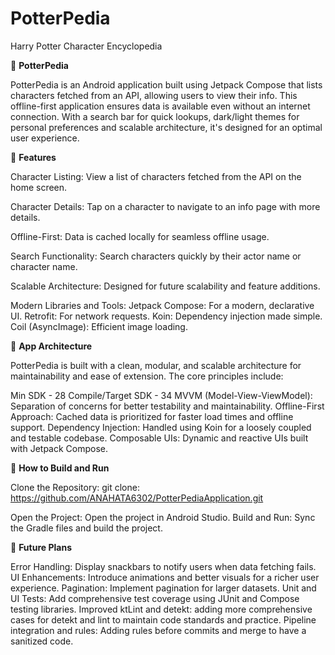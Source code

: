 # PotterPedia
Harry Potter Character Encyclopedia

🌟 **PotterPedia**

PotterPedia is an Android application built using Jetpack Compose that lists characters fetched from an API, allowing users to view their info. 
This offline-first application ensures data is available even without an internet connection. 
With a search bar for quick lookups, dark/light themes for personal preferences and scalable architecture, it's designed for an optimal user experience.

📱 **Features**

Character Listing: View a list of characters fetched from the API on the home screen.

Character Details: Tap on a character to navigate to an info page with more details.

Offline-First: Data is cached locally for seamless offline usage.

Search Functionality: Search characters quickly by their actor name or character name.

Scalable Architecture: Designed for future scalability and feature additions.

Modern Libraries and Tools:
Jetpack Compose: For a modern, declarative UI.
Retrofit: For network requests.
Koin: Dependency injection made simple.
Coil (AsyncImage): Efficient image loading.


🎯 **App Architecture**

PotterPedia is built with a clean, modular, and scalable architecture for maintainability and ease of extension. The core principles include:

Min SDK - 28
Compile/Target SDK - 34
MVVM (Model-View-ViewModel): Separation of concerns for better testability and maintainability.
Offline-First Approach: Cached data is prioritized for faster load times and offline support.
Dependency Injection: Handled using Koin for a loosely coupled and testable codebase.
Composable UIs: Dynamic and reactive UIs built with Jetpack Compose.

📖 **How to Build and Run**

Clone the Repository:
git clone: https://github.com/ANAHATA6302/PotterPediaApplication.git

Open the Project: Open the project in Android Studio.
Build and Run: Sync the Gradle files and build the project.

🌟 **Future Plans**

Error Handling: Display snackbars to notify users when data fetching fails.
UI Enhancements: Introduce animations and better visuals for a richer user experience.
Pagination: Implement pagination for larger datasets.
Unit and UI Tests: Add comprehensive test coverage using JUnit and Compose testing libraries.
Improved ktLint and detekt: adding more comprehensive cases for detekt and lint to maintain code standards and practice.
Pipeline integration and rules: Adding rules before commits and merge to have a sanitized code.
